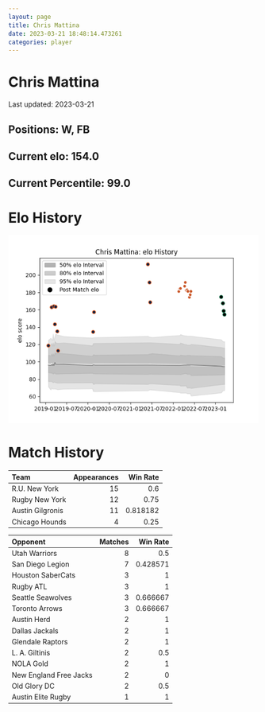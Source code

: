```yaml
---  
layout: page  
title: Chris Mattina  
date: 2023-03-21 18:48:14.473261  
categories: player  
---
```

# Chris Mattina


Last updated: 2023-03-21
## Positions: W, FB

## Current elo: 154.0

## Current Percentile: 99.0

# Elo History


![elo history](history_ChrisMattina.png)
# Match History


| Team             |   Appearances |   Win Rate |
|:-----------------|--------------:|-----------:|
| R.U. New York    |            15 |   0.6      |
| Rugby New York   |            12 |   0.75     |
| Austin Gilgronis |            11 |   0.818182 |
| Chicago Hounds   |             4 |   0.25     |

| Opponent               |   Matches |   Win Rate |
|:-----------------------|----------:|-----------:|
| Utah Warriors          |         8 |   0.5      |
| San Diego Legion       |         7 |   0.428571 |
| Houston SaberCats      |         3 |   1        |
| Rugby ATL              |         3 |   1        |
| Seattle Seawolves      |         3 |   0.666667 |
| Toronto Arrows         |         3 |   0.666667 |
| Austin Herd            |         2 |   1        |
| Dallas Jackals         |         2 |   1        |
| Glendale Raptors       |         2 |   1        |
| L. A. Giltinis         |         2 |   0.5      |
| NOLA Gold              |         2 |   1        |
| New England Free Jacks |         2 |   0        |
| Old Glory DC           |         2 |   0.5      |
| Austin Elite Rugby     |         1 |   1        |